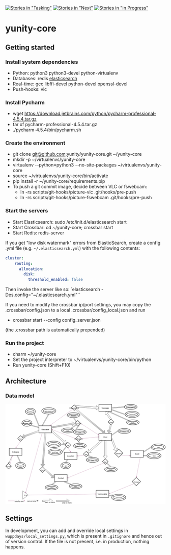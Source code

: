[![Stories in "Tasking"](https://badge.waffle.io/yunity/yunity-core.svg?label=%5Bkanban%5D%20tasking&title=Tasking)](https://waffle.io/yunity/yunity-core)
[![Stories in "Next"](https://badge.waffle.io/yunity/yunity-core.svg?label=%5Bkanban%5D%20next&title=Next)](https://waffle.io/yunity/yunity-core)
[![Stories in "In Progress"](https://badge.waffle.io/yunity/yunity-core.svg?label=%5Bkanban%5D%20in-progress&title=In%20Progress)](https://waffle.io/yunity/yunity-core)

# yunity-core

## Getting started

### Install system dependencies
- Python: python3 python3-devel python-virtualenv
- Databases: redis [elasticsearch](https://www.elastic.co/guide/en/elasticsearch/reference/1.4/setup-repositories.html)
- Real-time: gcc libffi-devel python-devel openssl-devel
- Push-hooks: vlc

### Install Pycharm
- wget https://download.jetbrains.com/python/pycharm-professional-4.5.4.tar.gz
- tar xf pycharm-professional-4.5.4.tar.gz
- ./pycharm-4.5.4/bin/pycharm.sh

### Create the environment
- git clone git@github.com:yunity/yunity-core.git ~/yunity-core
- mkdir -p ~/virtualenvs/yunity-core
- virtualenv --python=python3 --no-site-packages ~/virtualenvs/yunity-core
- source ~/virtualenvs/yunity-core/bin/activate
- pip install -r ~/yunity-core/requirements.pip
- To push a git commit image, decide between VLC or fswebcam:
  - ln -rs scripts/git-hooks/picture-vlc .git/hooks/pre-push
  - ln -rs scripts/git-hooks/picture-fswebcam .git/hooks/pre-push

### Start the servers
- Start Elasticsearch: sudo /etc/init.d/elasticsearch start
- Start Crossbar: cd ~/yunity-core; crossbar start
- Start Redis: redis-server

If you get "low disk watermark" errors from ElasticSearch, create a config .yml file (e.g. `~/.elasticsearch.yml`) with
the following contents:

```yml
cluster:
    routing:
      allocation:
        disk:
          threshold_enabled: false
```

Then invoke the server like so: `elasticsearch -Des.config="~/.elasticsearch.yml"``

If you need to modify the crossbar ip/port settings, you may copy the .crossbar/config.json to a local .crossbar/config_local.json and run

- crossbar start --config config_server.json

(the .crossbar path is automatically prepended)

### Run the project
- charm ~/yunity-core
- Set the project interpreter to ~/virtualenvs/yunity-core/bin/python
- Run yunity-core (Shift+F10)

## Architecture

### Data model

[![ER diagram](documentation/er-diagram.png)](https://drive.google.com/file/d/0B-3d76NgOlSSdk9VYVNWUWdBUEk/view)

## Settings

In development, you can add and override local settings in
`wuppdays/local_settings.py`, which is present in `.gitignore` and hence out of
version control. If the file is not present, i.e. in production, nothing
happens.
